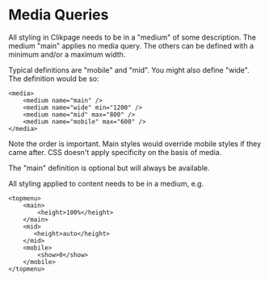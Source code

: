 # Media Queries

All styling in Clikpage needs to be in a "medium" of some description. The medium "main" applies no media query. The others can be defined with a minimum and/or a maximum width.

Typical definitions are "mobile" and "mid". You might also define "wide". The definition would be so:
 
    <media>
        <medium name="main" />
        <medium name="wide" min="1200" />
        <medium name="mid" max="800" />
        <medium name="mobile" max="600" />
    </media>

Note the order is important. Main styles would override mobile styles if they came after. CSS doesn't apply specificity on the basis of media.

The "main" definition is optional but will always be available.

All styling applied to content needs to be in a medium, e.g.

    <topmenu>
        <main>
            <height>100%</height>
        </main>
        <mid>
           <height>auto</height>
        </mid>
        <mobile>
            <show>0</show>
        </mobile>           
    </topmenu>





















